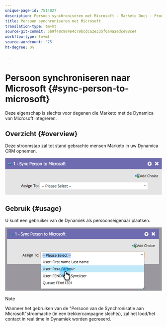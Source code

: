 ```yaml
---
unique-page-id: 7514027
description: Persoon synchroniseren met Microsoft - Marketo Docs - Productdocumentatie
title: Persoon synchroniseren met Microsoft
translation-type: tm+mt
source-git-commit: 5b9f48c98464c79bcdca2e335f6a4a2edce98ce4
workflow-type: tm+mt
source-wordcount: '75'
ht-degree: 0%

---
```



# Persoon synchroniseren naar Microsoft {#sync-person-to-microsoft}

Deze eigenschap is slechts voor degenen die Marketo met de Dynamica van Microsoft integreren.

## Overzicht {#overview}

Deze stroomstap zal tot stand gebrachte mensen Marketo in uw Dynamica CRM opnemen.

![](assets/one.png)

## Gebruik {#usage}

U kunt een gebruiker van de Dynamiek als persoonseigenaar plaatsen.

![](assets/two.png)

>[!NOTE]
>
>Wanneer het gebruiken van de &quot;Persoon van de Synchronisatie aan Microsoft&quot;stroomactie (in een trekkercampagne slechts), zal het lood/het contact in real time in Dynamiek worden gecreeerd.
